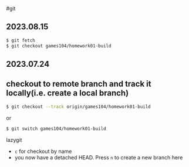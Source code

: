 #git 
## 2023.08.15

```bash
$ git fetch
$ git checkout games104/homework01-build
```

## 2023.07.24

## checkout to remote branch and track it locally(i.e. create a local branch)

```bash
$ git checkout --track origin/games104/homework01-build 
```

or 

```bash
$ git switch games104/homework01-build
```

lazygit

- `c` for checkout by name
- you now have a detached HEAD. Press `n` to create a new branch here
